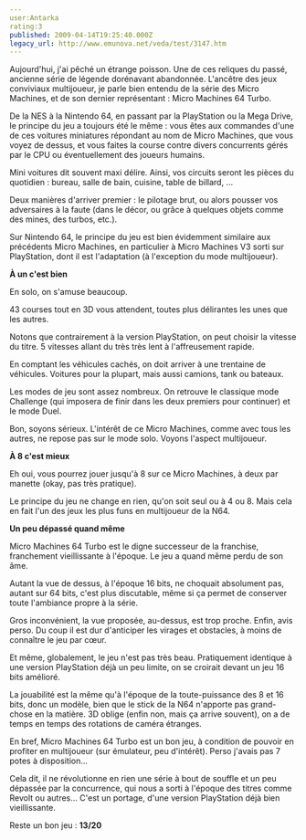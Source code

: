 ```yaml
---
user:Antarka
rating:3
published: 2009-04-14T19:25:40.000Z
legacy_url: http://www.emunova.net/veda/test/3147.htm
---
```

Aujourd'hui, j'ai pêché un étrange poisson. Une de ces reliques du passé, ancienne série de légende dorénavant abandonnée. L'ancêtre des jeux conviviaux multijoueur, je parle bien entendu de la série des Micro Machines, et de son dernier représentant : Micro Machines 64 Turbo.  

  

De la NES à la Nintendo 64, en passant par la PlayStation ou la Mega Drive, le principe du jeu a toujours été le même : vous êtes aux commandes d'une de ces voitures miniatures répondant au nom de Micro Machines, que vous voyez de dessus, et vous faites la course contre divers concurrents gérés par le CPU ou éventuellement des joueurs humains.  

  

Mini voitures dit souvent maxi délire. Ainsi, vos circuits seront les pièces du quotidien : bureau, salle de bain, cuisine, table de billard, ...  

  

Deux manières d'arriver premier : le pilotage brut, ou alors pousser vos adversaires à la faute (dans le décor, ou grâce à quelques objets comme des mines, des turbos, etc.).  

  

Sur Nintendo 64, le principe du jeu est bien évidemment similaire aux précédents Micro Machines, en particulier à Micro Machines V3 sorti sur PlayStation, dont il est l'adaptation (à l'exception du mode multijoueur).  

  

**À un c'est bien**  

  

En solo, on s'amuse beaucoup.  

  

43 courses tout en 3D vous attendent, toutes plus délirantes les unes que les autres.  

  

Notons que contrairement à la version PlayStation, on peut choisir la vitesse du titre. 5 vitesses allant du très très lent à l'affreusement rapide.  

  

En comptant les véhicules cachés, on doit arriver à une trentaine de véhicules. Voitures pour la plupart, mais aussi camions, tank ou bateaux.  

  

Les modes de jeu sont assez nombreux. On retrouve le classique mode Challenge (qui imposera de finir dans les deux premiers pour continuer) et le mode Duel.  

  

Bon, soyons sérieux. L'intérêt de ce Micro Machines, comme avec tous les autres, ne repose pas sur le mode solo. Voyons l'aspect multijoueur.  

  

**À 8 c'est mieux**  

  

Eh oui, vous pourrez jouer jusqu'à 8 sur ce Micro Machines, à deux par manette (okay, pas très pratique).  

  

Le principe du jeu ne change en rien, qu'on soit seul ou à 4 ou 8\. Mais cela en fait l'un des jeux les plus funs en multijoueur de la N64\.  

  

**Un peu dépassé quand même**  

  

Micro Machines 64 Turbo est le digne successeur de la franchise, franchement vieillissante à l'époque. Le jeu a quand même perdu de son âme.  

  

Autant la vue de dessus, à l'époque 16 bits, ne choquait absolument pas, autant sur 64 bits, c'est plus discutable, même si ça permet de conserver toute l'ambiance propre à la série.  

  

Gros inconvénient, la vue proposée, au-dessus, est trop proche. Enfin, avis perso. Du coup il est dur d'anticiper les virages et obstacles, à moins de connaître le jeu par cœur.  

  

Et même, globalement, le jeu n'est pas très beau. Pratiquement identique à une version PlayStation déjà un peu limite, on se croirait devant un jeu 16 bits amélioré.  

  

La jouabilité est la même qu'à l'époque de la toute-puissance des 8 et 16 bits, donc un modèle, bien que le stick de la N64 n'apporte pas grand-chose en la matière. 3D oblige (enfin non, mais ça arrive souvent), on a de temps en temps des rotations de caméra étranges.  

  

En bref, Micro Machines 64 Turbo est un bon jeu, à condition de pouvoir en profiter en multijoueur (sur émulateur, peu d'intérêt). Perso j'avais pas 7 potes à disposition...  

  

Cela dit, il ne révolutionne en rien une série à bout de souffle et un peu dépassée par la concurrence, qui nous a sorti à l'époque des titres comme Revolt ou autres... C'est un portage, d'une version PlayStation déjà bien vieillissante.  

  

Reste un bon jeu : **13/20**
